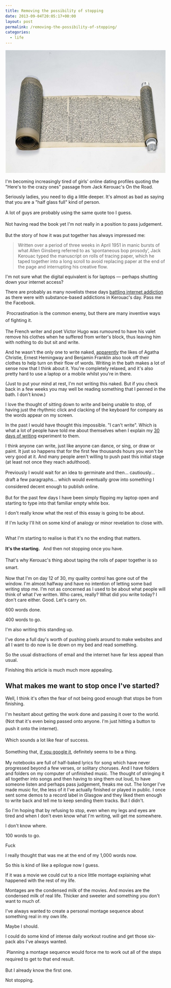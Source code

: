 ```yaml
---
title: Removing the possibility of stopping
date: 2013-09-04T20:05:17+00:00
layout: post
permalink: /removing-the-possibility-of-stopping/
categories:
  - life
---
```

<img src="/media/scroll.jpg" alt="" width="620" height="387" class="alignnone size-full wp-image-1762" />

I'm becoming increasingly tired of girls' online dating profiles quoting the "Here's to the crazy ones" passage from Jack Kerouac's On the Road.&nbsp;

Seriously ladies, you need to dig a little deeper. It's almost as bad as saying that you are a "half glass full" kind of person.&nbsp;

<span style="line-height: 1.6em;">A lot of guys are probably using the same quote too I guess.</span>

<span style="line-height: 1.6em;"></span><span style="line-height: 1.6em;">Not having read the book yet I'm not really in a position to pass judgement.&nbsp;</span>

But the story of how it was put together has always impressed me:&nbsp;</p>

<blockquote>Written over a period of three weeks in April 1951 in manic bursts of what Allen Ginsberg referred to as ‘spontaneous bop prosody’, Jack Kerouac typed the manuscript on rolls of tracing paper, which he taped together into a long scroll to avoid replacing paper at the end of the page and interrupting his creative flow.</blockquote>

I'm not sure what the digital equivalent is for laptops — perhaps shutting down your internet access?

There are probably as many novelists these days <a href="http://www.independent.co.uk/life-style/gadgets-and-tech/news/technology-how-writers-block-fatal-distractions-8114000.html">battling internet addiction</a> as there were with substance-based addictions in Kerouac's day. Pass me the Facebook.

&nbsp;<span style="line-height: 1.6em;">Procrastination is the common enemy, but there are many inventive ways of fighting it.&nbsp;</span>

The French writer and poet Victor Hugo was rumoured to have his valet remove his clothes when he suffered from writer's block, thus leaving him with nothing to do but sit and write.

And he wasn't the only one to write naked, <a href="http://www.lovelyish.com/2011/12/10/7-famous-writers-that-worked-in-the-nude/">apparently</a>&nbsp;the likes of Agatha Christie,&nbsp;Ernest Hemingway and&nbsp;Benjamin Franklin also took off their clothes to help turn on their flow of words. Writing in the bath makes a lot of sense now that I think about it. You're completely relaxed, and it's also pretty hard to use a laptop or a mobile whilst you're in there.

(Just to put your mind at rest, I'm not writing this naked. But if you check back in a few weeks you may well be reading something that I penned in the bath. I don't know.)

I love the thought of sitting down to write and being unable to stop, of having just the rhythmic click and clacking of the keyboard for company as the words appear on my screen.

In the past I would have thought this impossible. "I can't write". Which is what a lot of people have told me about themselves when I explain my<span>&nbsp;</span><a href="http://greig.cc/30-days-of-writing-x-teach-everything-you-know">30 days of writing</a><span>&nbsp;</span><span>experiment to them.&nbsp;</span>

I think anyone can write, just like anyone can dance, or sing, or draw or paint. It just so happens that for the first few thousands hours you won't be very good at it. And many people aren't willing to push past this initial stage (at least not once they reach adulthood). &nbsp;

<span style="line-height: 1.6em;">Previously I would wait for an idea to germinate and then... cautiously... draft a few paragraphs... which would eventually grow into something I considered decent enough to publish online.&nbsp;</span><br>

But for the past few days I have been simply flipping my laptop open and starting to type into that familiar empty white box.

I don't really know what the rest of this essay is going to be about.&nbsp;

If I'm lucky I'll hit on some kind of analogy or minor revelation to close with. &nbsp;

What I'm starting to realise is that it's no the ending that matters.

<strong>It's the starting.&nbsp; &nbsp;</strong><span style="line-height: 1.6em;">And then not stopping once you have.&nbsp;</span>

<span style="line-height: 1.6em;">That's why Kerouac's thing about taping the rolls of paper together is so smart.</span>

Now that I'm on day 12 of 30, my quality control has gone out of the window. I'm almost halfway and have no intention of letting some bad writing stop me. I'm not as concerned as I used to be about what people will think of what I've written. Who cares, really? What did you write today? I don't care either. Good. Let's carry on.

600 words done.

400 words to go.&nbsp;

I'm also writing this standing up.

I've done a full day's worth of pushing pixels around to make websites and all I want to do now is lie down on my bed and read something.

So the usual distractions of email and the internet have far less appeal than usual.

Finishing this article is much much more appealing.&nbsp;

<h2>What makes me want to stop once I've started?</h2>

Well, I think it's often the fear of not being good enough that stops be from finishing.

<span style="line-height: 1.6em;">I'm hesitant about getting the work done and passing it over to the world. (Not that it's even being passed onto anyone. I'm just hitting a button to push it onto the internet).</span><br>

Which sounds a lot like f<span style="line-height: 1.6em;">ear of success.</span>

<span style="line-height: 1.6em;">Something that, <a href="https://www.google.co.uk/search?q=fear+of+sucess&amp;oq=fear+of+sucess&amp;aqs=chrome..69i57j0l3.3124j0&amp;sourceid=chrome&amp;ie=UTF-8#q=fear+of+success&amp;spell=1">if you google it</a>, definitely seems to be a thing.</span><span style="line-height: 1.6em;"></span>

My notebooks are full of half-baked lyrics for song which have never progressed beyond a few verses, or solitary choruses. And I have folders and folders on my computer of unfinished music. The thought of stringing it all together into songs and then having to sing them out loud, to have someone listen and perhaps pass judgement, freaks me out. The longer I've made music for, the less of it I've actually finished or played in public. I once sent some demos to a record label in Glasgow and they liked them enough to write back and tell me to keep sending them tracks. But I didn't.&nbsp;

So I'm hoping that by refusing to stop, even when my legs and eyes are tired and when I don't even know what I'm writing, will get me somewhere.&nbsp;

I don't know where. &nbsp;

100 words to go.

Fuck

I really thought that was me at the end of my 1,000 words now.

So this is kind of like a&nbsp;<span>epilogue now I guess.</span>&nbsp;&nbsp;

If it was a movie we could cut to a nice little montage explaining what happened with the rest of my life.&nbsp;

Montages are the condensed milk of the movies. And movies are the condensed milk of real life. Thicker and sweeter and something you don't want to much of. &nbsp; &nbsp;

I've always wanted to create a personal montage sequence about something real in my own life.

Maybe I should.

I could do some kind of intense daily workout routine and get those six-pack abs I've always wanted.

&nbsp;<span style="line-height: 1.6em;">Planning a montage sequence would force me to work out all of the steps required to get to that end result.</span>

But I already know the first one.&nbsp;

Not stopping.
